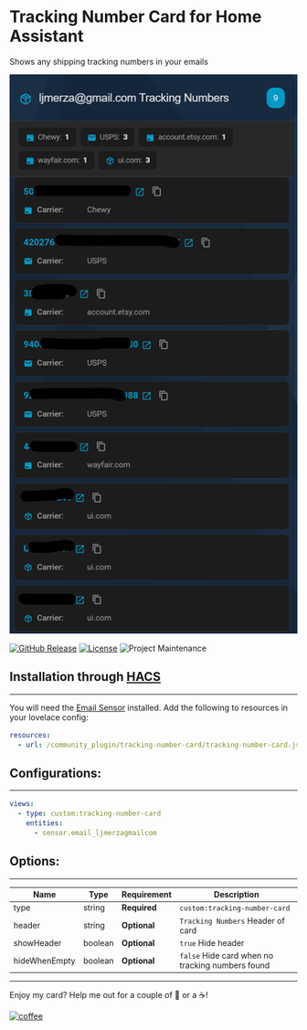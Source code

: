 # Tracking Number Card for Home Assistant
Shows any shipping tracking numbers in your emails

<img src='https://raw.githubusercontent.com/ljmerza/tracking-number-card/master/card.png' />

[![GitHub Release][releases-shield]][releases]
[![License][license-shield]](LICENSE.md)
![Project Maintenance][maintenance-shield]


## Installation through [HACS](https://github.com/custom-components/hacs)
---
You will need the [Email Sensor](https://github.com/ljmerza/ha-email-sensor) installed.
Add the following to resources in your lovelace config:

```yaml
resources:
  - url: /community_plugin/tracking-number-card/tracking-number-card.js
```

## Configurations:
---
```yaml
views:
  - type: custom:tracking-number-card
    entities:
      - sensor.email_ljmerzagmailcom
```

## Options:
---
| Name | Type | Requirement | Description
| ---- | ---- | ------- | -----------
| type | string | **Required** | `custom:tracking-number-card`
| header | string | **Optional** | `Tracking Numbers` Header of card
| showHeader | boolean | **Optional** | `true` Hide header
| hideWhenEmpty  | boolean | **Optional** | `false` Hide card when no tracking numbers found

---

Enjoy my card? Help me out for a couple of :beers: or a :coffee:!

[![coffee](https://www.buymeacoffee.com/assets/img/custom_images/black_img.png)](https://www.buymeacoffee.com/JMISm06AD)


[commits-shield]: https://img.shields.io/github/commit-activity/y/ljmerza/tracking-number-card.svg?style=for-the-badge
[commits]: https://github.com/ljmerza/tracking-number-card/commits/master
[license-shield]: https://img.shields.io/github/license/ljmerza/tracking-number-card.svg?style=for-the-badge
[maintenance-shield]: https://img.shields.io/badge/maintainer-Leonardo%20Merza%20%40ljmerza-blue.svg?style=for-the-badge
[releases-shield]: https://img.shields.io/github/release/ljmerza/tracking-number-card.svg?style=for-the-badge
[releases]: https://github.com/ljmerza/tracking-number-card/releases